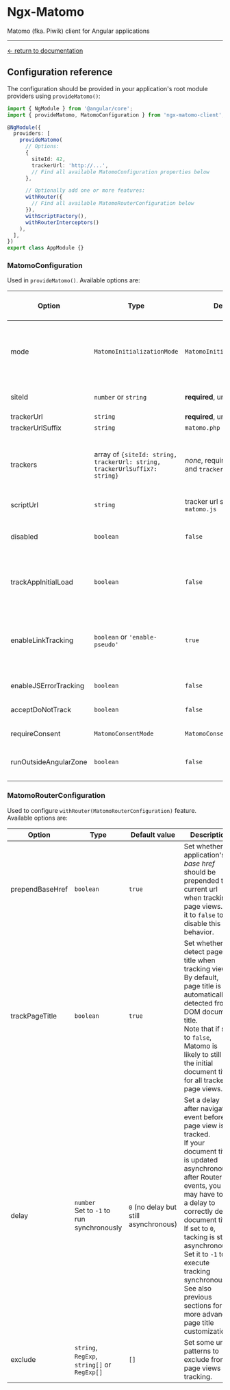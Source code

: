 # Ngx-Matomo

Matomo (fka. Piwik) client for Angular applications

---

[← return to documentation](../README.md)

## Configuration reference

The configuration should be provided in your application's root module providers using `provideMatomo()`:

```ts
import { NgModule } from '@angular/core';
import { provideMatomo, MatomoConfiguration } from 'ngx-matomo-client';

@NgModule({
  providers: [
    provideMatomo(
      // Options:
      {
        siteId: 42,
        trackerUrl: 'http://...',
        // Find all available MatomoConfiguration properties below
      },

      // Optionally add one or more features:
      withRouter({
        // Find all available MatomoRouterConfiguration below
      }),
      withScriptFactory(),
      withRouterInterceptors()
    ),
  ],
})
export class AppModule {}
```

### MatomoConfiguration

Used in `provideMatomo()`. Available options are:

| Option                | Type                                                                       | Default value                                                  | Description                                                                                                                                                                                                                                            | Available in `MANUAL` mode |
| --------------------- | -------------------------------------------------------------------------- | -------------------------------------------------------------- | ------------------------------------------------------------------------------------------------------------------------------------------------------------------------------------------------------------------------------------------------------ | -------------------------- |
| mode                  | `MatomoInitializationMode`                                                 | `MatomoInitializationMode.AUTO`                                | Set whether tracking code should be automatically embedded or not. <br>If set to `MatomoInitializationMode.MANUAL`, some other option cannot be used.                                                                                                  | -                          |
| siteId                | `number` or `string`                                                       | <b>required</b>, unless `trackers` is set                      | Your Matomo site id (may be found in your Matomo server's settings).                                                                                                                                                                                   | no                         |
| trackerUrl            | `string`                                                                   | <b>required</b>, unless `trackers` is set                      | Your Matomo server url.                                                                                                                                                                                                                                | no                         |
| trackerUrlSuffix      | `string`                                                                   | `matomo.php`                                                   | Suffix to append to `trackerUrl`.                                                                                                                                                                                                                      | no                         |
| trackers              | array of `{siteId: string, trackerUrl: string, trackerUrlSuffix?: string}` | <i>none</i>, required unless `siteId` and `trackerUrl` are set | A list of multiple Matomo servers. Note that tracking code will be downloaded from the FIRST tracker in the list (unless `scriptUrl` option is set). Mutually exclusive with the three previous options.                                               | no                         |
| scriptUrl             | `string`                                                                   | tracker url suffixed with `matomo.js`                          | Url of Matomo tracker's script.                                                                                                                                                                                                                        | no                         |
| disabled              | `boolean`                                                                  | `false`                                                        | If set to `true` then all tracking operations become no-op. Note that in this case, all getter methods will return rejected Promises.                                                                                                                  | yes                        |
| trackAppInitialLoad   | `boolean`                                                                  | `false`                                                        | If set to `true`, will call trackPageView on application init. This should probably never be used on a routed single-page application.                                                                                                                 | yes                        |
| enableLinkTracking    | `boolean` or `'enable-pseudo'`                                             | `true`                                                         | If set to `true` (the default), enable link tracking, excluding middle-clicks and contextmenu events.<br>If set to `enable-pseudo`, enable link tracking, including middle-clicks and contextmenu events.<br>If set to `false`, disable link tracking. | yes                        |
| enableJSErrorTracking | `boolean`                                                                  | `false`                                                        | If set to `true`, enable JS errors tracking.                                                                                                                                                                                                           | yes                        |
| acceptDoNotTrack      | `boolean`                                                                  | `false`                                                        | Set whether to not track users who opt out of tracking using <i>Do Not Track</i> setting                                                                                                                                                               | yes                        |
| requireConsent        | `MatomoConsentMode`                                                        | `MatomoConsentMode.NONE`                                       | Configure user consent requirement.                                                                                                                                                                                                                    | yes                        |
| runOutsideAngularZone | `boolean`                                                                  | `false`                                                        | If set to `true`, will run matomo calls outside of angular's NgZone. This may help if the call causes the app to freeze.                                                                                                                               | yes                        |

### MatomoRouterConfiguration

Used to configure `withRouter(MatomoRouterConfiguration)` feature. Available options are:

| Option          | Type                                         | Default value                         | Description                                                                                                                                                                                                                                                                                                                                                                             |
| --------------- | -------------------------------------------- | ------------------------------------- | --------------------------------------------------------------------------------------------------------------------------------------------------------------------------------------------------------------------------------------------------------------------------------------------------------------------------------------------------------------------------------------- |
| prependBaseHref | `boolean`                                    | `true`                                | Set whether the application's <i>base href</i> should be prepended to current url when tracking page views. Set it to `false` to disable this behavior.                                                                                                                                                                                                                                 |
| trackPageTitle  | `boolean`                                    | `true`                                | Set whether to detect page title when tracking views. <br>By default, page title is automatically detected from DOM document title. <br>Note that if set to `false`, Matomo is likely to still use the initial document title for all tracked page views.                                                                                                                               |
| delay           | `number`<br>Set to `-1` to run synchronously | `0` (no delay but still asynchronous) | Set a delay after navigation event before page view is tracked. <br>If your document title is updated asynchronously after Router events, you may have to set a delay to correctly detect document title. <br>If set to `0`, tacking is still asynchronous. Set it to `-1` to execute tracking synchronously.<br>See also previous sections for more advanced page title customization. |
| exclude         | `string`, `RegExp`, `string[]` or `RegExp[]` | `[]`                                  | Set some url patterns to exclude from page views tracking.                                                                                                                                                                                                                                                                                                                              |
